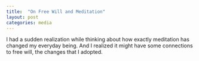 ```yaml
---
title:  "On Free Will and Meditation"
layout: post
categories: media
---
```


I had a sudden realization while thinking about how exactly meditation has changed my everyday being.
And I realized it might have some connections to free will, the changes that I adopted. 